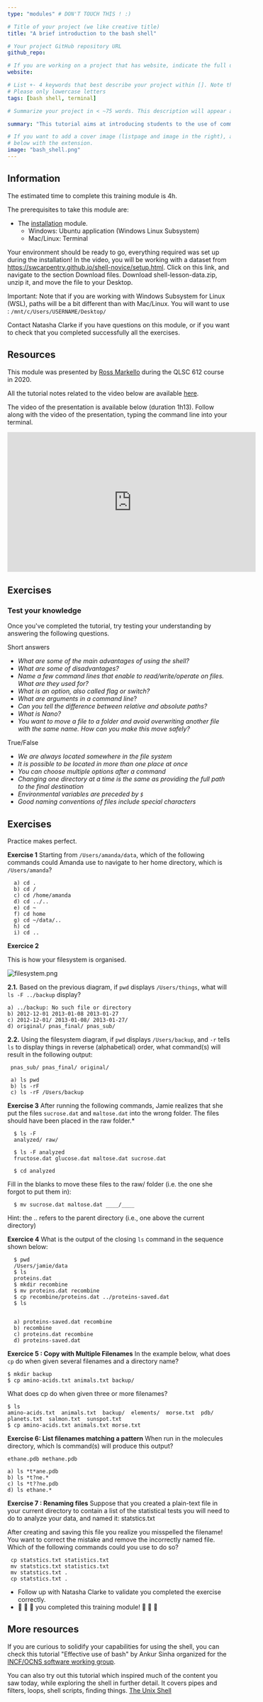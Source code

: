 ```yaml
---
type: "modules" # DON'T TOUCH THIS ! :)

# Title of your project (we like creative title)
title: "A brief introduction to the bash shell"

# Your project GitHub repository URL
github_repo:

# If you are working on a project that has website, indicate the full url including "https://" below or leave it empty.
website:

# List +- 4 keywords that best describe your project within []. Note that the project summary also involves a number of key words. Those are listed on top of the [github repository](https://github.com/PSY6983-2021/project_template), click `manage topics`.
# Please only lowercase letters
tags: [bash shell, terminal]

# Summarize your project in < ~75 words. This description will appear at the top of your page and on the list page with other projects..

summary: "This tutorial aims at introducing students to the use of command line terminal which offers more flexibility than built-in graphical user interfaces. We hope to provide students with an understanding of the basic command lines and advantages of working with the bash shell."

# If you want to add a cover image (listpage and image in the right), add it to your directory and indicate the name
# below with the extension.
image: "bash_shell.png"
---
```

<!-- This is an html comment and this won't appear in the rendered page. You are now editing the "content" area, the core of your description. Everything that you can do in markdown is allowed below. We added a couple of comments to guide your through documenting your progress. -->

## Information

The estimated time to complete this training module is 4h.

The prerequisites to take this module are:
 * The [installation](/modules/installation) module.
   - Windows: Ubuntu application (Windows Linux Subsystem)
   - Mac/Linux: Terminal

Your environment should be ready to go, everything required was set up during the installation! In the video, you will be working with a dataset from https://swcarpentry.github.io/shell-novice/setup.html. Click on this link, and navigate to the section Download files. Download shell-lesson-data.zip, unzip it, and move the file to your Desktop.

Important: Note that if you are working with Windows Subsystem for Linux (WSL), paths will be a bit different than with Mac/Linux. You will want to use : `/mnt/c/Users/USERNAME/Desktop/`

Contact Natasha Clarke if you have questions on this module, or if you want to check that you completed successfully all the exercises.

## Resources
This module was presented by [Ross Markello](https://rossmarkello.com/) during the QLSC 612 course in 2020.

All the tutorial notes related to the video below are available [here](https://github.com/neurodatascience/course-materials-2020/blob/master/lectures/11-may/03-intro-to-shell/introduction-to-shell.ipynb). 

The video of the presentation is available below (duration 1h13). Follow along with the video of the presentation, typing the command line into your terminal.

<iframe width="560" height="315" src="https://www.youtube.com/embed/N6soV0dlB-k" title="YouTube video player" frameborder="0" allow="accelerometer; autoplay; clipboard-write; encrypted-media; gyroscope; picture-in-picture" allowfullscreen></iframe>

## Exercises

### Test your knowledge

Once you've completed the tutorial, try testing your understanding by answering the following questions. 

Short answers

 - *What are some of the main advantages of using the shell?*
 - *What are some of disadvantages?*
 - *Name a few command lines that enable to read/write/operate on files. What are they used for?*
 - *What is an option, also called flag or switch?*
 - *What are arguments in a command line*?
 - *Can you tell the difference between relative and absolute paths?*
 - *What is Nano?*
 - *You want to move a file to a folder and avoid overwriting another file with the same name. How can you make this move safely?*

True/False

 - *We are always located somewhere in the file system*
 - *It is possible to be located in more than one place at once*
 - *You can choose multiple options after a command* 
 - *Changing one directory at a time is the same as providing the full path to the final destination*
 - *Environmental variables are preceded by `$`*
 - *Good naming conventions of files include special characters*

## Exercises

Practice makes perfect. 

**Exercise 1**
Starting from `/Users/amanda/data`, which of the following commands could Amanda use to navigate to her home directory, which is `/Users/amanda`?

      a) cd .
      b) cd /
      c) cd /home/amanda
      d) cd ../..
      e) cd ~
      f) cd home
      g) cd ~/data/..
      h) cd
      i) cd ..


**Exercice 2**

This is how your filesystem is organised. 

![filesystem.png](filesystem.png)

**2.1.** 
Based on the previous diagram, if `pwd` displays `/Users/things`, what will `ls -F ../backup` display?

    a) ../backup: No such file or directory
    b) 2012-12-01 2013-01-08 2013-01-27
    c) 2012-12-01/ 2013-01-08/ 2013-01-27/
    d) original/ pnas_final/ pnas_sub/

**2.2.**
Using the filesystem diagram, if `pwd` displays `/Users/backup`, and `-r` tells `ls` to display things in reverse (alphabetical) order, what command(s) will result in the following output:

     pnas_sub/ pnas_final/ original/
     
     a) ls pwd
     b) ls -rF
     c) ls -rF /Users/backup


**Exercise 3**
After running the following commands, Jamie realizes that she put the files `sucrose.dat` and `maltose.dat` into the wrong folder. The files should have been placed in the raw folder.*
 
      $ ls -F
      analyzed/ raw/
 
      $ ls -F analyzed
      fructose.dat glucose.dat maltose.dat sucrose.dat

      $ cd analyzed

Fill in the blanks to move these files to the raw/ folder (i.e. the one she forgot to put them in):

      $ mv sucrose.dat maltose.dat ____/____

Hint: the .. refers to the parent directory (i.e., one above the current directory)

**Exercice 4**
What is the output of the closing `ls` command in the sequence shown below:

      $ pwd
      /Users/jamie/data
      $ ls
      proteins.dat
      $ mkdir recombine
      $ mv proteins.dat recombine
      $ cp recombine/proteins.dat ../proteins-saved.dat
      $ ls
      
      
      a) proteins-saved.dat recombine
      b) recombine
      c) proteins.dat recombine
      d) proteins-saved.dat

**Exercice 5 : Copy with Multiple Filenames**
In the example below, what does `cp` do when given several filenames and a directory name?

    $ mkdir backup
    $ cp amino-acids.txt animals.txt backup/

What does cp do when given three or more filenames?

    $ ls
    amino-acids.txt  animals.txt  backup/  elements/  morse.txt  pdb/  planets.txt  salmon.txt  sunspot.txt
    $ cp amino-acids.txt animals.txt morse.txt
  

**Exercise 6: List filenames matching a pattern**
When run in the molecules directory, which ls command(s) will produce this output?

    ethane.pdb methane.pdb

    a) ls *t*ane.pdb
    b) ls *t?ne.*
    c) ls *t??ne.pdb
    d) ls ethane.*

**Exercise 7 : Renaming files**
Suppose that you created a plain-text file in your current directory to contain a list of the statistical tests you will need to do to analyze your data, and named it: statstics.txt

After creating and saving this file you realize you misspelled the filename! You want to correct the mistake and remove the incorrectly named file. Which of the following commands could you use to do so?

     cp statstics.txt statistics.txt
     mv statstics.txt statistics.txt
     mv statstics.txt .
     cp statstics.txt .
     
     
 * Follow up with Natasha Clarke to validate you completed the exercise correctly.
 * :tada: :tada: :tada: you completed this training module! :tada: :tada: :tada:

## More resources

If you are curious to solidify your capabilities for using the shell, you can check this tutorial "Effective use of bash" by Ankur Sinha organized for the [INCF/OCNS software working group](https://ocns.github.io/SoftwareWG/2021/06/09/software-wg-tutorials-at-cns-2021-online-bash-git-and-python.html).

You can also try out this tutorial which inspired much of the content you saw today, while exploring the shell in further detail. It covers pipes and filters, loops, shell scripts, finding things. [The Unix Shell](https://swcarpentry.github.io/shell-novice/01-intro/index.html)

